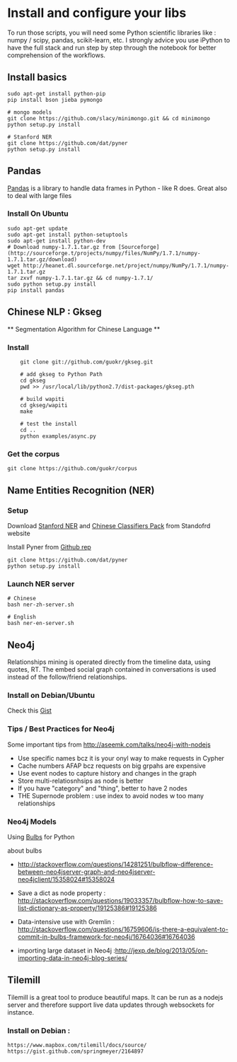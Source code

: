 # Install and configure your libs

To run those scripts, you will need some Python scientific libraries like : numpy / scipy, pandas, scikit-learn, etc. I strongly advice you use iPython to have the full stack and run step by step through the notebook for better comprehension of the workflows.

## Install basics

    sudo apt-get install python-pip
    pip install bson jieba pymongo

    # mongo models
    git clone https://github.com/slacy/minimongo.git && cd minimongo 
    python setup.py install

    # Stanford NER
    git clone https://github.com/dat/pyner
    python setup.py install


## Pandas

[Pandas](http://pandas.pydata.org/) is a library to handle data frames in Python - like R does. Great also to deal with large files

### Install On Ubuntu

    sudo apt-get update
    sudo apt-get install python-setuptools
    sudo apt-get install python-dev
    # Download numpy-1.7.1.tar.gz from [Sourceforge](http://sourceforge.t/projects/numpy/files/NumPy/1.7.1/numpy-1.7.1.tar.gz/download)
    wget http://heanet.dl.sourceforge.net/project/numpy/NumPy/1.7.1/numpy-1.7.1.tar.gz
    tar zxvf numpy-1.7.1.tar.gz && cd numpy-1.7.1/
    sudo python setup.py install
    pip install pandas


## Chinese NLP : Gkseg

** Segmentation Algorithm for Chinese Language ** 

### Install

```
    git clone git://github.com/guokr/gkseg.git

    # add gkseg to Python Path
    cd gkseg
    pwd >> /usr/local/lib/python2.7/dist-packages/gkseg.pth

    # build wapiti
    cd gkseg/wapiti
    make

    # test the install
    cd ..
    python examples/async.py

```

### Get the corpus

    git clone https://github.com/guokr/corpus

## Name Entities Recognition (NER)

### Setup

Download [Stanford NER](http://nlp.stanford.edu/software/CRF-NER.shtml)  and [Chinese Classifiers Pack](http://nlp.stanford.edu/software/CRF-NER.shtml) from Standofrd website

Install Pyner from [Github rep](https://github.com/dat/pyner)

    git clone https://github.com/dat/pyner
    python setup.py install

### Launch NER server

    # Chinese
    bash ner-zh-server.sh
    
    # English
    bash ner-en-server.sh


## Neo4j

Relationships mining is operated directly from the timeline data, using quotes, RT.
The embed social graph contained in conversations is used instead of the follow/friend relationships.


### Install on Debian/Ubuntu 

Check this [Gist](https://gist.github.com/quinn/1307556) 

### Tips / Best Practices for Neo4j
Some important tips from http://aseemk.com/talks/neo4j-with-nodejs

* Use specific names bcz it is your onyl way to make requests in Cypher
* Cache numbers AFAP bcz requests on big grpahs are expensive
* Use event nodes to capture history and changes in the graph
* Store multi-relatiosnhsips as node is better
* If you have "category" and "thing", better to have 2 nodes
* THE Supernode problem : use index to avoid nodes w too many relationships

### Neo4j Models

Using [Bulbs](http://bulbflow.com/) for Python

about bulbs

* http://stackoverflow.com/questions/14281251/bulbflow-difference-between-neo4jserver-graph-and-neo4jserver-neo4jclient/15358024#15358024

* Save a dict as node property : http://stackoverflow.com/questions/19033357/bulbflow-how-to-save-list-dictionary-as-property/19125386#19125386

* Data-intensive use with Gremlin : http://stackoverflow.com/questions/16759606/is-there-a-equivalent-to-commit-in-bulbs-framework-for-neo4j/16764036#16764036

* importing large dataset in Neo4j :http://jexp.de/blog/2013/05/on-importing-data-in-neo4j-blog-series/

## Tilemill

Tilemill is a great tool to produce beautiful maps. It can be run as a nodejs server and therefore support live data updates through websockets for instance. 

### Install on Debian : 
    
    https://www.mapbox.com/tilemill/docs/source/
    https://gist.github.com/springmeyer/2164897